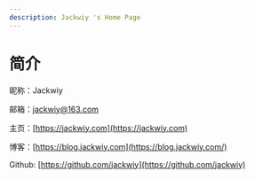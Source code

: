 ```yaml
---
description: Jackwiy 's Home Page
---
```


# 简介

昵称：Jackwiy

邮箱：jackwiy@163.com

主页：[https://jackwiy.com](https://jackwiy.com)

博客：[https://blog.jackwiy.com](https://blog.jackwiy.com/)

Github: [https://github.com/jackwiy](https://github.com/jackwiy)



